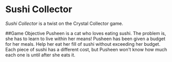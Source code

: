 # Sushi Collector

*Sushi Collector* is a twist on the Crystal Collector game.

##Game Objective
Pusheen is a cat who loves eating sushi. The problem is, she has to learn to live within her means! Pusheen has been given a budget for her meals. Help her eat her fill of sushi without exceeding her budget. Each piece of sushi has a different cost, but Pusheen won't know how much each one is until after she eats it.
